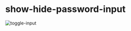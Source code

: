 # show-hide-password-input
 
![toggle-input](https://user-images.githubusercontent.com/100160834/218276261-83a44350-bc1a-4ed2-8309-3f71b59d6457.gif)
